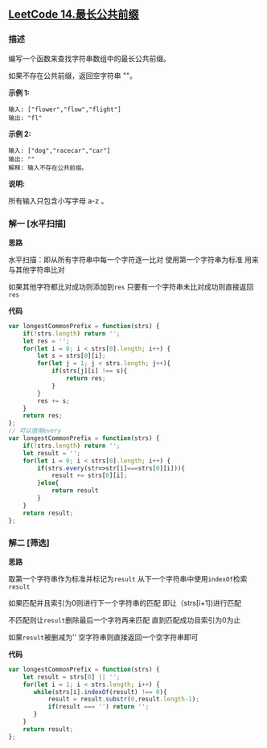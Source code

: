 ## [LeetCode 14.最长公共前缀](https://leetcode-cn.com/problems/longest-common-prefix)
### 描述

编写一个函数来查找字符串数组中的最长公共前缀。

如果不存在公共前缀，返回空字符串 ""。

**示例 1:**
```
输入: ["flower","flow","flight"]
输出: "fl"
```
**示例 2:**
```
输入: ["dog","racecar","car"]
输出: ""
解释: 输入不存在公共前缀。
```
**说明:**

所有输入只包含小写字母 a-z 。


### 解一 [水平扫描]
**思路**

水平扫描：即从所有字符串中每一个字符逐一比对
使用第一个字符串为标准 用来与其他字符串比对

如果其他字符都比对成功则添加到`res` 只要有一个字符串未比对成功则直接返回`res`

**代码**
```Javascript 
var longestCommonPrefix = function(strs) {
    if(!strs.length) return '';
    let res = '';
    for(let i = 0; i < strs[0].length; i++) {
        let s = strs[0][i];
        for(let j = 1; j < strs.length; j++){
            if(strs[j][i] !== s){
                return res;
            }
        }
        res += s;
    }
    return res;
};
// 可以借用every
var longestCommonPrefix = function(strs) {
    if(!strs.length) return '';
    let result = '';
    for(let i = 0; i < strs[0].length; i++) {
        if(strs.every(str=>str[i]===strs[0][i])){
            result += strs[0][i];
        }else{
            return result
        }
    }
    return result;
};
```

### 解二 [筛选]
**思路**

取第一个字符串作为标准并标记为`result` 从下一个字符串中使用`indexOf`检索 `result`

如果匹配并且索引为0则进行下一个字符串的匹配 即让（strs[i+1])进行匹配

不匹配则让`result`删除最后一个字符再来匹配 直到匹配成功且索引为0为止 

如果`result`被删减为'' 空字符串则直接返回一个空字符串即可

**代码**
```Javascript 
var longestCommonPrefix = function(strs) {
    let result = strs[0] || '';
    for(let i = 1; i < strs.length; i++) {
       while(strs[i].indexOf(result) !== 0){
           result = result.substr(0,result.length-1);
           if(result === '') return '';
       }
    }
    return result;
};
```